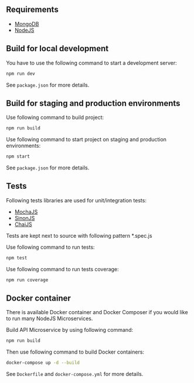 

## Requirements

* [MongoDB](https://www.mongodb.com/download-center "MongoDB")
* [NodeJS](https://nodejs.org/en/download "NodeJS")

## Build for local development

You have to use the following command to start a development server:

```sh
npm run dev
```

See `package.json` for more details.

## Build for staging and production environments

Use following command to build project:

```sh
npm run build
```

Use following command to start project on staging and production environments:

```sh
npm start
```

See `package.json` for more details.

## Tests

Following tests libraries are used for unit/integration tests:
* [MochaJS](https://mochajs.org "MochaJS")
* [SinonJS](http://sinonjs.org "SinonJS")
* [ChaiJS](http://chaijs.com/ "ChaiJS")

Tests are kept next to source with following pattern *.spec.js

Use following command to run tests:

```sh
npm test
```

Use following command to run tests coverage:

```sh
npm run coverage
```

## Docker container

There is available Docker container and Docker Composer if you would like to run many NodeJS Microservices.

Build API Microservice by using following command:

```sh
npm run build
```

Then use following command to build Docker containers:

```sh
docker-compose up -d --build
```

See `Dockerfile` and `docker-compose.yml` for more details.
